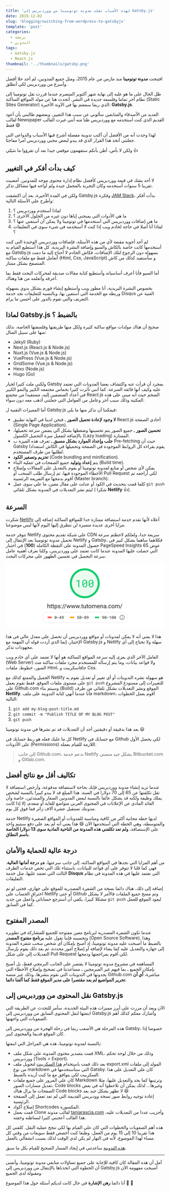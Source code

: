 ```yaml
---
title: 'لهذه الأسباب نقلت مدونة توتومينا من ووردبريس إلى Gatsby.js'
date: 2019-12-02
slug: 'blogging/switching-from-wordpress-to-gatsbyjs'
template: 'post'
categories:
  - برمجة
  - التدوين
tags:
  - Gatsby.js
  - React.js
thumbnail: '../thumbnails/gatsby.png'
---
```


افتتحت **مدونة توتومينا** منذ مارس من عام 2015، ومثل جميع المدونين، لم أجد حلا أفضل وأسرع من ووردبريس لكي أنطلق.

ظل الحال على ما هو عليه إلى نهاية شهر أكتوبر المنصرم عندما قررت نقل توتومينا إلى نظام آخر تماما وفلسفة جديدة في النشر. أتحدث هنا عن مولد المواقع الساكنة (Static Sites Generator) الذي ربما سمعتم بها في الآونة الأخيرة: **Gatsby.js**.

العديد من الأصدقاء والمتابعين سألوني عن سبب هذا التغيير، وبعضهم طالبني بأن أعود لقالب Newspaper القديم الذي كنت أستخدمه مع ووردبريس ظنا منه أنني غيرت القالب فقط 😄

لهذا وجدت أنه من الأفضل أن أكتب تدوينة مفصلة أشرح فيها الأسباب والدواعي التي جعلتني أتخذ هذا القرار الذي قد يبدو لبعض محبي ووردبريس أمرا مفاجئا.

ولكن لا بأس، أظن بأنكم ستفهمون موقفي جيدا بعد أن تقرؤوا ما سَيَلي 👍

## كيف بدأت أفكر في التغيير

لا أحد يشك في قيمة ووردبريس كأفضل نظام إدارة محتوى موجه للمدونين. أمضيت تقريبا 5 سنوات أستخدمه وكان التجربة بالمجمل جيدة ولم أواجه فيها مشاكل تذكر.

ولكن في المدة الأخيرة، بعد أن اكتشفت Gatsby.js وفكرة [JAM Stack](https://www.tutomena.com/web-development/javascript/what-is-jamstack/)، بدأت أفكر وأطرح علي الأسئلة التالية:

1. لماذا أستخدم ووردبريس ؟
2. ما هي الأدوات التي يمنحني إياها دون غيره من الحلول الأخرى ؟
3. ما هي إضافات ووردبريس التي أستخدمها في توتومينا ولا يمكن أن أستغني عنها ؟
4. لماذا أنا أصلا في حاجة لخادم ويب إذا كنت لا أستخدمه في شيء سوى في التعليقات ؟

لم أجد أجوبة مقنعة لأي من هذه الأسئلة، فإضافات ووردبريس الوحيدة التي كنت أستخدمها كانت خاصة بالكاش والسيو وإضافة النشرة البريدية. كل هذا أستطيع القيام به مع Gatsby.js بسهولة دون الرجوع لتلك الإضافات، فكاش الخادم لا أحتاج إليه ما دمت أتعامل فقط مع ملفات ساكنة (Html, Css, JavaScript) و سأستفيد كذلك من كاش المتصفح بشكل ممتاز.

أما السيو فأنا أعرف أساسياته وأستطيع كتابة مقالات صديقة لمحركات البحث فقط بما أعرفه وأتعلمه من هنا وهناك.

بخصوص النشرة البريدية، أنا مطور ويب وأستطيع إنشاء فورم بشكل يدوي بسهولة وربطه مع الخدمة التي أستعين بها، وبالنسبة للتعليقات نجد خدمة Disqus الغنية عن التعريف والتي تقوم بالدور على أحسن ما يرام.

## لماذا Gatsby.js بالضبط ؟

صحيح أن هناك مولدات مواقع ساكنة كثيرة ولكل منها طريقتها وفلسفتها الخاصة، نذلك منها على سبيل المثال:

- Jekyll (Ruby)
- Next.js (React.js & Node.js)
- Nuxt.js (Vue.js & Node.js)
- VuePress (Vue.js & Node.js)
- GridSome (Vue.js & Node.js)
- Hexo (Node.js)
- Hugo (Go)

ولكني ملت كثيرا لخيار Gatsby بمجرد أن قرأت عنه واكتشاف بعضا المدونات التي تعتمد عليه وكيف أنها فائقة السرعة. كما أنني تأثرت كثيرا بحماس مجتمعه الكبير والنمو الكبير في أعداد المنضمين إليه، مستفيدا من مجمتع React.js الضخم حيث أنه مبني على هذه المكتبة وذلك سبب آخر وعامل من العوامل التي جعلتني أذهب معه دون سواء.

أما المميزات التقنية ل Gatsby.js فيمكننا أن نذكر منها ما يلي:

- **لا وجود لإعادة تحميل الصور** ـ فنحن لدينا في النهاية تطبيق React.js أحادي الصفحة (Single Page Application).
- **تحسين الصور** ـ جميع الصور يتم تحسينها وضغطها بشكل آلي يضمن سرعة تحميلها، بالإضافة لتفعيل ميزة التحميل الكسول (Lazy loading) الممتازة.
- **جلب وإعداد الموارد بشكل مسبق** ـ تعرف هذه الميزة ب Pre-fetching حيث أن Gatsby يقوم بقراءة كل الروابط الموجودة في الصفحة وتحميلها في الكاش استعدادا لطلبها من طرف المستخدم.
- **تحزيم وتصغير الكود** (Code bundling and minification).
- يتم **إعداد وتوليد** جميع الصفحات في عملية البناء (Build time).
- يمكن لأي شخص أو متابع لمدونة توتومينا أو يقوم بالتعديل على المقالات وإصلاح الأخطاء الموجودة فيها، ثم إرسال طلب السحب أو Pull Request لكي أراجعه ثم أقوم بدمجها مع التفريعة الرئسيية (Master branch).
- كلما قمت بتحديث في الكود أو عدلت على مقال معين، ما علي سوى عمل `git push` ليتم نشر التعديلات في المدونة بشكل تلقائي ( شكرا **Netlify** 👍).

## السرعة

شكرت [Netlify](https://www.netlify.com/) أعلاه لأنها تقدم خدمة استضافة ممتازة جدا للمواقع الساكنة إضافة إلى مزايا أخرى عديدة متميزة لن نتطرق إليها اليوم لأنها ليس موضوعنا.

تتوفر خدمة Netlify على شبكة تقديم محتوى CDN سريعة جدا، ولعلكم لاحظتم سرعة تحميل مدونة توتومينا بعد الإنتقال إلى Netlify و Gatsby، فكلاهما ساهما بشكل كبير في حصول المدونة على النقطة الكاملة (**100**) في اختبار PageSpeed Insights عوض 65 التي حصلت عليها المدونة عندما كانت تعتمد على ووردبريس، وكلنا نعرف أهمية عامل سرعة التحميل في تحسين الظهور على محركات البحث.

![سرعة تحميل جيدة لمدونة توتومينا](../images/tutomena-google-pagespeed-insights.png)

هذا لا يعني أنه لا يمكن لمدونات أو مواقع ووردبريس أن تحصل على معدل عالي في هذا الإختبار، إنما الذي أردت قوله أن المهمة مع Gatsby.js و Netlify سهلة ولا تحتاج إلى أي مجهودات تذكر.

العامل الآخر الذي يعزى إليه سرعة المواقع الساكنة هو أنها لا تعتمد على أي خادم ويب (Web Server) ولا قواعد بيانات، وما يتم إرساله للمستخدم مجرد ملفات ساكنة مث الصور، خطوط، ملفات Html، جافاسكريبت و Css.

الجميل والممتع كذلك مع Netlify هو سهولة نشره التدوينات أو أي تغيير أو تعديل نقوم به على مستوى ملفات الموقع. فقط نقوم بعمل `git push` للتغييرات إلى مستودع المشروع على Github.com وسيتم بناء (Build) الموقع ونشر التعديلات بشكل تلقائي من طرف **Netlify**. فأنا عندما أنهي كتابة التدوينة على ملف markdown، أقوم بعمل الخطوات التالية:

1. `git add my-blog-post-title.md`
2. `git commit -m "Publish TITLE OF MY BLOG POST"`
3. `git push`

بعد هذا بدقيقة أو دقيقتين أجد أن التعديلات قد تم نشرها في مدونة توتومينا 😃

كل ما عليك فعله هو ربط حسابك في Netlify مع حسابك في Github لكي يحصل الأول على الأذونات (Permissions) اللازمة للقيام بعمله.

> إلى جانب Github.com، تدعم خدمة Netlify بشكل جيد منصتي Bitbucket.com و Gitlab.com.

## تكاليف أقل مع نتائج أفضل

عندما تريد إنشاء مدونة ووردبريس فإنك بحاجة لاستضافة مدفوعة، وأرخص استضافة لا تقل تكلفتها عن 65 إلى 70 دولارا في السنة. هذا المبلغ قد لا يبدو كبيرا بالنسبة لشخص يملك وظيفة ولكنه قد يشكل عائقا بالنسبة لبعض المدونين الصغار والمبتدئين، خاصة وأن العائد المادي عن الإعلانات في المحتوى العربي متواضع للغاية أو منعدم، إلا إذا كانت مدونتك تستقبل عشرة آلاف زائر فما فوق كل يوم.

خدمة Netlify لديها خطة مجانية أكثر من كافية ومناسبة للمدونات أو المواقع الصغيرة والمتوسطة، وهي الخطة التي أستخدمها الآن 😄 هذا يعني أنه لم يعد علي دفع سنتيم واحد على الإستضافة، **ولم تعد تكلفني هذه المدونة من الناحية المادية سوى 13 دولارا الخاصة باسم النطاق**.

## درجة عالية للحماية والأمان

من أهم المزايا التي نجدها في المواقع الساكنة، إلى جانب سرعتها، هو **درجة أمانها العالية**. فهي كما قلنا لا تتوفر على أي قواعد للبيانات، باستثناء تلك التي تخص خدمات الطرف الثالث التي تعتمد عليها، مثل خدمة **Disqus** التي نعتمد عليها في هذه المدونة في نظام التعليقات.

إضافة إلى ذلك، هناك دائما نسخة من الشفرة المصدرية للموقع على جهازي، فحتى لو تم اختراق الحساب على Netlify أو حتى Github وتم مسح جميع الملفات فالأمر لا يشكل مشكلا كبيرا، يكفي أن أسترجع حساباتي وأعمل من جديد `git push` ليعود الموقع للعمل كما في السابق.

## المصدر المفتوح

عندما تكون الشفرة المصدرية لبرنامج معين مفتوحة للجميع للمشاركة في تطويره وتحسينه فإننا نقول عليه **برنامج مفتوح المصدر** (Open Source Software). وهذا بالضبط ما أصبحت عليه مدونة توتومينا، إذ أصبح بإمكان أي شخص سحب شفرة المدونة إلى جهازه والتعديل عليه كما يشاء لإضافة أو إصلاح أمور محددة، ثم بعد ذلك يقوم بإرسال التعديلات إلي على شكل Pull Request لكي أقوم بمراجعتها ودمجها.

المساهمة في مشروع مدونة توتومينا لا يقتصر على الجانب البرمجي فقط، بل أصبح بإمكان الجميع ـ بما فيهم غير المبرمجين ـ مساعدتنا في تصحيح وإصلاح الأخطاء التي يجدونها في التدوينات التي نقوم بنشرها، وذلك عبر منصة Github.com مباشرة، **أي أن تحرير المواضيع لم يعد مقتصرا على مدير الموقع فقط كما ألفنا دائما**.

## نقل المحتوى من ووردبريس إلى Gatsby.js

الآن وبعد أن مررت على أبرز مميزات هذه البيئة الجديدة، سأمر للتحدث عن الطريقة التي ابتعتها لنقل المحتوى السابق من ووردبريس إلى Gatsby.js وأشارك معكم كذلك أهم الصعوبات التي واجهتها.

هذه المرحلة هي الأصعب ربما في رحلة الهجرة من ووردبريس إلى Gatsby، خصوصا إذا كان الموقع قديما والمحتوى كبير.

بالنسبة لمدونة توتومينا، هذه هي المراحل التي اتبعتها:

- قمت بتصدير محتوى المدونة على شكل ملف XML، وذلك من خلال لوحة تحكم ووردبريس (Tools > Export).
- بعد ذلك قمت باستخدام [هذا السكريبت](https://github.com/lonekorean/wordpress-export-to-markdown) لتحويل ملف export.xml المولد إلى ملفات من نوع markdown التي ستأستخدمها في Gatsby. كان علي التعديل على هذا السكريبت لكي يتوافق مع ما كنت أريده بالضبط.
- كان علي المرور على جميع ملفات Markdown وترتيبها كما يجد والتعديل عليها، مثلا تعديل مسارات الصور، Code blocks وغيرها... لذلك يمكن أن تلاحظوا أنه في بعض الصفحات ما يزال هناك Code blocks لا تظهر بشكل جيد بعد 😆
- إعادة توجيه روابط صور نسخة وودبريس القديمة التي لم تعد تعمل إلى الصفحة الرئيسية.
- إصلاح أكواد Shortcodes المكسورة.
- قمت بعمل Clone لقالب مدونة [taniarascia.com](https://github.com/taniarascia/taniarascia.com/) وأجريب عددا من التعديلات عليه، هذا القالب أعجبني كثيرا لبساطته وخفته.

هذه أهم الصعوبات والخطوات التي كان علي القيام بها لكي تنجح عملية النقل. كلفني كل هذا تقريبا 10 إلى 15 يوم من العمل. وطبعا كنت أخصص فقط سويعات من وقتي كل مساء لهذا الموضوع، لأنه في النهار لم يكن لدي الوقت لذلك بسبب انشغالي بالعمل.

[هذه التدوينة](https://www.taniarascia.com/migrating-from-wordpress-to-gatsby/) ساعدتني في إيجاد المسار الصحيح للقيام بكل ما سبق.

---

آمل أن هذه المقالة كان كافية للإجابة على جميع تساؤلات متابعي مدونة توتومينا، وأتمنى أن الخطوة التي اتخذناها بالإنتقال من ووردبريس إلى Gatsby.js أصبحت مفهومة الآن ومقبولة لدى الجميع.

أنا دائما **رهن الإشارة** في حال كانت لديكم أسئلة حول هذا الموضوع 💌 💚

